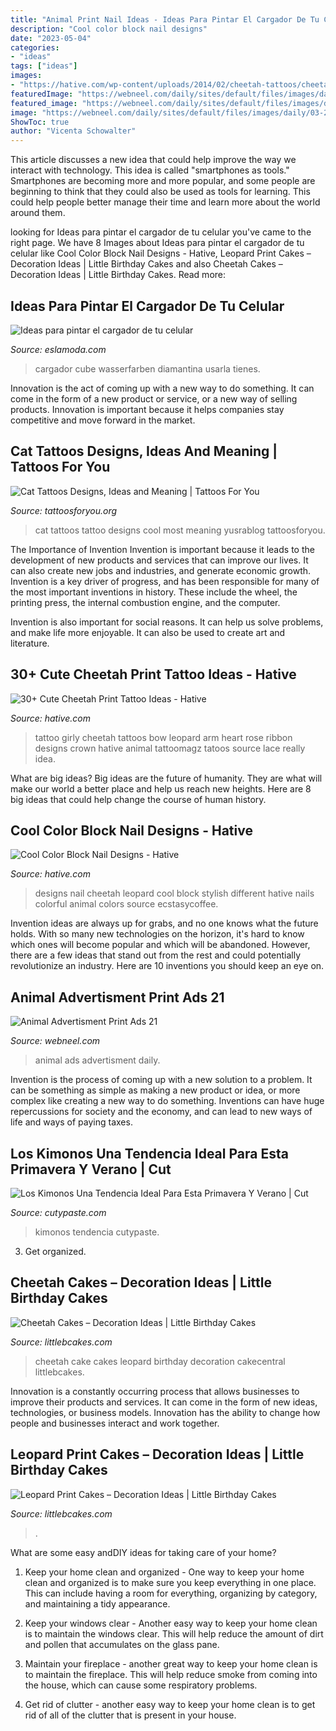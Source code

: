 ```yaml
---
title: "Animal Print Nail Ideas - Ideas Para Pintar El Cargador De Tu Celular"
description: "Cool color block nail designs"
date: "2023-05-04"
categories:
- "ideas"
tags: ["ideas"]
images:
- "https://hative.com/wp-content/uploads/2014/02/cheetah-tattoos/cheetah-bow-tattoo-arm-5.jpg"
featuredImage: "https://webneel.com/daily/sites/default/files/images/daily/03-2016/21-animal-advertisment-print-ads.jpg"
featured_image: "https://webneel.com/daily/sites/default/files/images/daily/03-2016/21-animal-advertisment-print-ads.jpg"
image: "https://webneel.com/daily/sites/default/files/images/daily/03-2016/21-animal-advertisment-print-ads.jpg"
ShowToc: true
author: "Vicenta Schowalter"
---
```



This article discusses a new idea that could help improve the way we interact with technology. This idea is called "smartphones as tools." Smartphones are becoming more and more popular, and some people are beginning to think that they could also be used as tools for learning. This could help people better manage their time and learn more about the world around them.

	

		
looking for Ideas para pintar el cargador de tu celular you've came to the right page. We have 8 Images about Ideas para pintar el cargador de tu celular like Cool Color Block Nail Designs - Hative, Leopard Print Cakes – Decoration Ideas | Little Birthday Cakes and also Cheetah Cakes – Decoration Ideas | Little Birthday Cakes. Read more:
		
    
## Ideas Para Pintar El Cargador De Tu Celular

<img loading=lazy src="https://eslamoda.com/wp-content/uploads/sites/2/2021/06/painted-charger-cube-ideas-1.jpeg" onerror="this.onerror=null;this.src='https://tse4.mm.bing.net/th?id=OIP.qU-1dFeRf9BSQvvjOwiQNwHaJ4&amp;pid=15.1';" alt="Ideas para pintar el cargador de tu celular">

_Source: eslamoda.com_

>cargador cube wasserfarben diamantina usarla tienes. 

	

Innovation is the act of coming up with a new way to do something. It can come in the form of a new product or service, or a new way of selling products. Innovation is important because it helps companies stay competitive and move forward in the market.

    
## Cat Tattoos Designs, Ideas And Meaning | Tattoos For You

<img loading=lazy src="http://www.tattoosforyou.org/wp-content/uploads/2013/10/Cool-Cat-Tattoos.jpg" onerror="this.onerror=null;this.src='https://tse4.mm.bing.net/th?id=OIP.Sl6i1fiFJtPA10ZNhO0UBQHaJ4&amp;pid=15.1';" alt="Cat Tattoos Designs, Ideas and Meaning | Tattoos For You">

_Source: tattoosforyou.org_

>cat tattoos tattoo designs cool most meaning yusrablog tattoosforyou. 

	

The Importance of Invention
Invention is important because it leads to the development of new products and services that can improve our lives. It can also create new jobs and industries, and generate economic growth.
Invention is a key driver of progress, and has been responsible for many of the most important inventions in history. These include the wheel, the printing press, the internal combustion engine, and the computer.

Invention is also important for social reasons. It can help us solve problems, and make life more enjoyable. It can also be used to create art and literature.

    
## 30+ Cute Cheetah Print Tattoo Ideas - Hative

<img loading=lazy src="https://hative.com/wp-content/uploads/2014/02/cheetah-tattoos/cheetah-bow-tattoo-arm-5.jpg" onerror="this.onerror=null;this.src='https://tse4.mm.bing.net/th?id=OIP.E7v9-MyMPZcQturKrCr4aQHaHa&amp;pid=15.1';" alt="30+ Cute Cheetah Print Tattoo Ideas - Hative">

_Source: hative.com_

>tattoo girly cheetah tattoos bow leopard arm heart rose ribbon designs crown hative animal tattoomagz tatoos source lace really idea. 

	

What are big ideas?
Big ideas are the future of humanity. They are what will make our world a better place and help us reach new heights. Here are 8 big ideas that could help change the course of human history.

    
## Cool Color Block Nail Designs - Hative

<img loading=lazy src="https://hative.com/wp-content/uploads/2014/11/color-block-nail-designs/2-color-block-nail-designs.jpg" onerror="this.onerror=null;this.src='https://tse2.mm.bing.net/th?id=OIP.bPo5JugQnYEJ-O8JobV3TQHaLH&amp;pid=15.1';" alt="Cool Color Block Nail Designs - Hative">

_Source: hative.com_

>designs nail cheetah leopard cool block stylish different hative nails colorful animal colors source ecstasycoffee. 

	

Invention ideas are always up for grabs, and no one knows what the future holds. With so many new technologies on the horizon, it's hard to know which ones will become popular and which will be abandoned. However, there are a few ideas that stand out from the rest and could potentially revolutionize an industry. Here are 10 inventions you should keep an eye on.

    
## Animal Advertisment Print Ads 21

<img loading=lazy src="https://webneel.com/daily/sites/default/files/images/daily/03-2016/21-animal-advertisment-print-ads.jpg" onerror="this.onerror=null;this.src='https://tse3.mm.bing.net/th?id=OIP.tWR3qHfAPqKdU8uJNKG1hgHaKK&amp;pid=15.1';" alt="Animal Advertisment Print Ads 21">

_Source: webneel.com_

>animal ads advertisment daily. 

	

Invention is the process of coming up with a new solution to a problem. It can be something as simple as making a new product or idea, or more complex like creating a new way to do something. Inventions can have huge repercussions for society and the economy, and can lead to new ways of life and ways of paying taxes.

    
## Los Kimonos Una Tendencia Ideal Para Esta Primavera Y Verano | Cut

<img loading=lazy src="http://www.cutypaste.com/wp-content/uploads/2014/08/kimonos-11.png" onerror="this.onerror=null;this.src='https://tse4.mm.bing.net/th?id=OIP.NNwood5D_6n5bNfFZoJnqQHaFj&amp;pid=15.1';" alt="Los Kimonos Una Tendencia Ideal Para Esta Primavera Y Verano | Cut">

_Source: cutypaste.com_

>kimonos tendencia cutypaste. 

	

3. Get organized.

    
## Cheetah Cakes – Decoration Ideas | Little Birthday Cakes

<img loading=lazy src="http://www.littlebcakes.com/wp-content/uploads/2014/02/Cheetah-Cakes-Pictures.jpg" onerror="this.onerror=null;this.src='https://tse1.mm.bing.net/th?id=OIP.5NS714f2F-Ea1bpK9q1DSAHaJ4&amp;pid=15.1';" alt="Cheetah Cakes – Decoration Ideas | Little Birthday Cakes">

_Source: littlebcakes.com_

>cheetah cake cakes leopard birthday decoration cakecentral littlebcakes. 

	

Innovation is a constantly occurring process that allows businesses to improve their products and services. It can come in the form of new ideas, technologies, or business models. Innovation has the ability to change how people and businesses interact and work together.

    
## Leopard Print Cakes – Decoration Ideas | Little Birthday Cakes

<img loading=lazy src="https://www.littlebcakes.com/wp-content/uploads/2014/02/Leopard-Print-Cake-Ideas-767x1024.jpg" onerror="this.onerror=null;this.src='https://tse2.mm.bing.net/th?id=OIP.JIJIzbMKTlB4tiGHmdJIBQHaJ4&amp;pid=15.1';" alt="Leopard Print Cakes – Decoration Ideas | Little Birthday Cakes">

_Source: littlebcakes.com_

>. 

	

What are some easy andDIY ideas for taking care of your home?
1. Keep your home clean and organized - One way to keep your home clean and organized is to make sure you keep everything in one place. This can include having a room for everything, organizing by category, and maintaining a tidy appearance.
2. Keep your windows clear - Another easy way to keep your home clean is to maintain the windows clear. This will help reduce the amount of dirt and pollen that accumulates on the glass pane.

3. Maintain your fireplace - another great way to keep your home clean is to maintain the fireplace. This will help reduce smoke from coming into the house, which can cause some respiratory problems.

4. Get rid of clutter - another easy way to keep your home clean is to get rid of all of the clutter that is present in your house.


